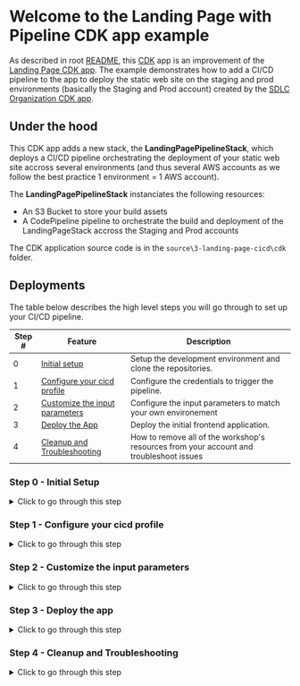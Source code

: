 # Welcome to the Landing Page with Pipeline CDK app example

As described in root [README](../../README.md), this [CDK](https://docs.aws.amazon.com/cdk/latest/guide/apps.html) app is an improvement of the [Landing Page CDK app](../2-landing-page/README.md). The example demonstrates how to add a CI/CD pipeline to the app to deploy the static web site on the staging and prod environments (basically the Staging and Prod account) created by the [SDLC Organization CDK app](../1-SDLC-organization/README.md).

## Under the hood

This CDK app adds a new stack, the **LandingPagePipelineStack**, which deploys a CI/CD pipeline orchestrating the deployment of your static web site accross several environments (and thus several AWS accounts as we follow the best practice 1 environment = 1 AWS account).

The **LandingPagePipelineStack** instanciates the following resources:
* An S3 Bucket to store your build assets
* A CodePipeline pipeline to orchestrate the build and deployment of the LandingPageStack accross the Staging and Prod accounts

The CDK application source code is in the `source\3-landing-page-cicd\cdk` folder.

## Deployments

The table below describes the high level steps you will go through to set up your CI/CD pipeline.

Step # | Feature | Description
-- | -- | --
0 | [Initial setup](#step-0---initial-setup) | Setup the development environment and clone the repositories.
1 | [Configure your cicd profile](#step-1---configure-your-cicd-profile) | Configure the credentials to trigger the pipeline.
2 | [Customize the input parameters](#step-2---customize-the-input-parameters) | Configure the input parameters to match your own environement
3 | [Deploy the App](#step-3---deploy-the-app) | Deploy the initial frontend application.
4 | [Cleanup and Troubleshooting](#step-4---cleanup-and-troubleshooting) | How to remove all of the workshop's resources from your account and troubleshoot issues

### Step 0 - Initial Setup
<details>
<summary>Click to go through this step</summary>

#### Prerequisites

* A [GitHub](https://github.com) account
* [npm](https://npmjs.org) and [AWS CLI v2](https://docs.aws.amazon.com/cli/latest/userguide/install-cliv2.html) installed
* A SDLC Organization deployed with the [SDLC Organization CDK app](../1-SDLC-organization/README.md)

#### Fork and clone the repository

1. Fork the repository on your GitHub account by clicking [here](https://github.com/aws-samples/aws-bootstrap-kit-examples/fork).

2. Clone the repository locally:
    ```
    git clone https://github.com/<YOUR_GITHUB_ALIAS>/aws-bootstrap-kit-examples
    ```



</details>

### Step 1 - Configure your cicd profile
<details>
<summary>Click to go through this step</summary>

#### Give appropriate permissions to your *Developer* user to deploy a pipeline in the CICD account

<details>
<summary> Put your Administrator hat and click to expand or ask your Administrator to give you the appropriate permission following those steps. 
</summary>

If you followed the whole [SDLC Organization CDK app](../1-SDLC-organization/README.md) setup procedure, you have created a user group called **DevOpsEngineers** and you gave it the permission to access the CICD account with the **DevOpsAccess** permission set. If you don't have followed these steps, please run them now as the following steps are based on it.

Right now, the *Developer* user that you are using has no access to the CICD account as it is only member of the *Developers* group. Let's add it to the **DevOpsEngineers** group to give it access to the CICD account with the appropriate permissions.

1. Navigate to your SSO portal Url and sign in with your *administrator* user

    ![SSO portal sign in page with administrator filled in the username field and some masked characters in the password field](../../doc/landing-page-with-cicd-add-to-devopsengineers-group-1.png)

1. Click on the AWS Account card

    ![The home page of the SSO portal with the AWS Account card](../../doc/landing-page-with-cicd-add-to-devopsengineers-group-2.png)

1. Click on the *main* account row to expand it

    ![The home page of the SSO portal with the AWS Account card and the list of account expanded](../../doc/landing-page-with-cicd-add-to-devopsengineers-group-3.png)

1. Click on the *Management console* link for the **AdministratorAccess** permission set

    ![The home page of the SSO portal with the AWS Account card and the list of account expanded and the list of permission set for the main account expanded](../../doc/landing-page-with-cicd-add-to-devopsengineers-group-4.png)

1. Seach for the AWS SSO service thanks to the Find Services field

    ![The AWS Console home page with SSO entered in the Find Services field](../../doc/landing-page-with-cicd-add-to-devopsengineers-group-5.png)

1. Click on Users on the left side menu

    ![The AWS SSO Console home page](../../doc/landing-page-with-cicd-add-to-devopsengineers-group-6.png)

1. Click on the Developer user

    ![The AWS SSO Console Users page with the list of SSO users](../../doc/landing-page-with-cicd-add-to-devopsengineers-group-7.png)

1. Click on the Groups tab

    ![The AWS SSO Console Users details page for the Developer user](../../doc/landing-page-with-cicd-add-to-devopsengineers-group-8.png)

1. Select the **DevOpsEngineers** group and click on the *Add to 1 group(s)* button

    ![The AWS SSO Console Add user to groups page with the list of available groups](../../doc/landing-page-with-cicd-add-to-devopsengineers-group-10.png)

1. Go back to your SSO portal and click on *Sign out*

    ![The home page of the SSO portal](../../doc/landing-page-with-cicd-add-to-devopsengineers-group-11.png)

</details>

#### Configure a profile with appropriate permissions to deploy a pipeline in the CICD account

1. Execute `aws configure sso --profile cicd` and follow the instructions

1. When you are asked to sign in in a web browser, use your Developer credentials

    ![SSO portal sign in page with Developer filled in the username field and some masked characters in the password field](../../doc/landing-page-with-cicd-add-to-devopsengineers-group-13.png)

1. Click on the *Sign in to AWS CLI* button

    ![SSO portal sign in page for the AWS CLI sign in](../../doc/landing-page-with-cicd-add-to-devopsengineers-group-14.png)

1. You can close your browser

    ![SSO portal sign in page for the AWS CLI sign in with a confirmation message](../../doc/landing-page-with-cicd-add-to-devopsengineers-group-15.png)

1. Go back to your shell and select the CICD account

    ![A shell interface with the aws configure sso --profile cicd command running and waiting for the account selection](../../doc/landing-page-with-cicd-add-to-devopsengineers-group-16.png)

1. Enter the default region where you want to deploy, e.g. eu-west-1, and your default output format, e.g. json

    ![A shell interface with the aws configure sso --profile cicd command running](../../doc/landing-page-with-cicd-add-to-devopsengineers-group-17.png)

1. Execute `npm install -g cdk-sso-sync`

    > Right now the cdk cli is not SSO friendly so we use a small command line tool to synchronize SSO credential with standard aws cli credential so that cdk can use a SSO profile

1. Execute `cdk-sso-sync cicd`

</details>

### Step 2 - Customize the input parameters
<details>
<summary>Click to go through this step</summary>

#### Create a secret with your GitHub Personal Access Token in the CICD account

When you have gone through the [SDLC Organization CDK app](../1-SDLC-organization/README.md) setup procedure, you have created a secret in AWS Secrets Manager in your main account to store your GitHub Personal Access Token. The secret is only accessible from the main account.

Now, we have to create the same secret in the *CICD* account so that the CodePipeline service can access the source code in your GitHub repository.

```
aws --profile cicd secretsmanager create-secret --name GITHUB_TOKEN --secret-string <YOUR_GITHUB_PERSONAL_ACCESS_TOKEN>
```

#### Update the cdk.json file parameters

1. You must update the following values in your *source/3-landing-page-with-cicd/cdk/cdk.json* file:

    * "github_alias": <YOUR_GITHUB_ALIAS>
    * "github_repo_name": <YOUR_GITHUB_REPOSITORY>,
    * "github_repo_branch": <YOUR_GITHUB_BRANCH>

</details>

### Step 3 - Deploy the app
<details>
<summary>Click to go through this step</summary>

#### Install dependencies

1. Go to the *3-landing-page-cicd* folder

    ```
    cd source/3-landing-page-cicd/cdk
    ```

1. Install dependencies

    ```
    npm install
    ```

#### Deploy the **LandingPagePipelineStack**

1. Build the CDK application
    ```
    npm run build
    ```

1. Deploy default stack of the CDK application, the **LandingPagePipelineStack** one.
    ```
    cdk deploy --profile cicd
    ```

#### Checking your deployment

<details>

<summary>Click to expand</summary>

1. Navigate to your SSO portal Url and sign in with your *Developer* user

    ![SSO portal sign in page with Devloper filled in the username field and some masked characters in the password field](../../doc/landing-page-with-cicd-check-deployment-1.png)

1. Click on the AWS Account card

    ![The home page of the SSO portal with the AWS Account card](../../doc/landing-page-with-cicd-check-deployment-2.png)

1. Click on the *Dev* account row to expand it

    ![The home page of the SSO portal with the AWS Account card and the list of account expanded](../../doc/landing-page-with-cicd-check-deployment-3.png)

1. Click on the *Management console* link for the **DevOpsAccess** permission set

    ![The home page of the SSO portal with the AWS Account card and the list of account expanded and the list of permission set for the Dev account expanded](../../doc/landing-page-with-cicd-check-deployment-4.png)

1. Seach for the AWS CodePipeline service thanks to the Find Services field

    ![The AWS Console home page with codepipeline entered in the Find Services field](../../doc/landing-page-with-cicd-check-deployment-5.png)

1. Click on the *LandingPageStackPipeline*

    ![The AWS CodePipeline Console home page with the list of deployed pipelines](../../doc/landing-page-with-cicd-check-deployment-6.png)

1. Scroll down to check if the Staging et Prod stages are all green. If they are still in progress, wait until they are green.

    ![The AWS CodePipeline Console pipeline details page](../../doc/landing-page-with-cicd-check-deployment-7.png)

1. Navigate to your SSO portal and click on the *Staging* row to expand it, and click on the *Management console* link for the *ViewOnly* permission set

    ![The home page of the SSO portal with the AWS Account card and the list of account expanded and the list of permission set for the Staging account expanded](../../doc/landing-page-with-cicd-check-deployment-8.png)

1. Seach for the AWS CloudFormation service thanks to the Find Services field

    ![The AWS Console home page with cloudformation entered in the Find Services field](../../doc/landing-page-with-cicd-check-deployment-9.png)

1. Click on the *Staging-LandingPageStack*

    ![The AWS CloudFormation Console home page with with the list of deployed stacks](../../doc/landing-page-with-cicd-check-deployment-10.png)

1. Click on the *Outputs* tab

    ![The AWS CloudFormation Console stack details  page ](../../doc/landing-page-with-cicd-check-deployment-11.png)

1. Get the Url of your CloudFront distribution

    ![The AWS CloudFormation Console stack details page focus on the Outputs](../../doc/landing-page-with-cicd-check-deployment-12.png)

1. Navigate to the Url to validate that it works

    ![The AWS CloudFormation Console stack details page focus on the Outputs](../../doc/landing-page-with-cicd-check-deployment-13.png)

1. Repeat steps 8 to 13 with the Prod account

</details>

</details>

### Step 4 - Cleanup and Troubleshooting
<details>
<summary>Click to go through this step</summary>
#### Destroy the **LandingPagePipelineStack**

You can easily destroy the **LandingPagePipelineStack** and free up the deployed AWS resources on the CICD account:

```
cdk destroy --profile cicd
```

> Deleting the pipeline stack doesn't delete the **LandingPageStack** from the Staging and Prod accounts. You have to delete them manually whether through the AWS CloudFormation console or the AWS CLI.


#### Troubleshooting

* If you get a CloudFormation Internal Failure error while deploying the stack, please check you have properly created the GITHUB_TOKEN secret
* If you get an error 400 message as a detailed error message when CodeBuild fails, please check you have properly modify your cdk.json file
* If you get an error message stating *Cannot have more thant 1 builds in queue for the account* as a detailed error message when CodeBuild fails, please retry the step in CodePipeline. You get this error because your AWS account is new. After a few retry, the limit will automatically increase.

</details>